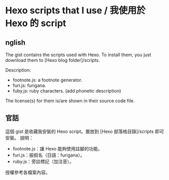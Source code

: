 Hexo scripts that I use / 我使用於 Hexo 的 script
========================================================

nglish
--------
The gist contains the scripts used with Hexo. To install them, you just download them to [Hexo blog folder]/scripts.

Description:
  - footnote.js: a footnote generator.
  - furi.js: furigana.
  - fuby.js: ruby characters. (add phonetic description)

The license(s) for them is/are shown in their source code file.

官話
--------
這個 gist 是收藏我安裝的 Hexo script。置放到 [Hexo 部落格目錄]/scripts 即可安裝。
說明：
 - footnote.js：讓 Hexo 能夠使用註腳的功能。
 - furi.js：振假名（日語：furigana）。
 - ruby.js：旁註標記（加注音）。
 
授權參考各檔案內容。
